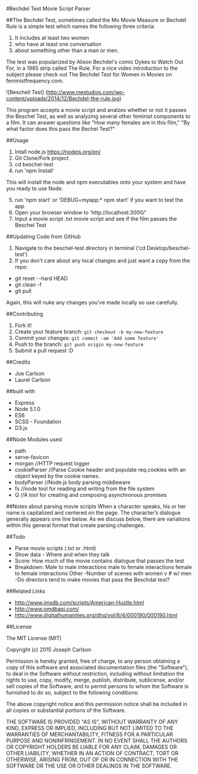 #Bechdel Test Movie Script Parser

##The Bechdel Test, sometimes called the Mo Movie Measure or Bechdel Rule is a simple test which names the following three criteria:

1. It includes at least two women
2. who have at least one conversation
3. about something other than a man or men.

The test was popularized by Alison Bechdel's comic Dykes to Watch Out For, in a 1985 strip called The Rule. For a nice video introduction to the subject please check out The Bechdel Test for Women in Movies on feministfrequency.com.

![Beschell Test]
(http://www.mestudios.com/wp-content/uploads/2014/12/Bechdel-the-rule.jpg)

This program accepts a movie script and analzes whether or not it passes the Beschel Test, as well as analyzing several other feminist components to a film. It can answer questions like "How many females are in this film," "By what factor does this pass the Bechel Test?"

##Usage
1. Intall node.js https://nodejs.org/en/
2. Git Clone/Fork project
3. cd beschel-test
4. run 'npm Install'

This will install the node and npm executables onto your system and have you ready to use Node.

5. run 'npm start' or 'DEBUG=myapp:* npm start' if you want to test the app
6. Open your browser window to 'http://localhost:3000/'
7. Input a movie script .txt movie script and see if the film passes the Beschel Test

##Updating Code from GitHub
1. Navigate to the beschel-test directory in terminal ('cd Desktop/beschel-test')
2. If you don't care about any local changes and just want a copy from the repo:

- git reset --hard HEAD
- git clean -f
- git pull

Again, this will nuke any changes you've made locally so use carefully.

##Contributing
1. Fork it!
2. Create your feature branch: `git checkout -b my-new-feature`
3. Commit your changes: `git commit -am 'Add some feature'`
4. Push to the branch: `git push origin my-new-feature`
5. Submit a pull request :D

##Credits
- Joe Carlson
- Laurel Carlson

##built with
- Express
- Node 5.1.0
- ES6
- SCSS - Foundation
- D3.js

##Node Modules used
- path
- serve-favicon
- morgan //HTTP request logger
- cookieParser //Parse Cookie header and populate req.cookies with an object keyed by the cookie names.
- bodyParser //Node.js body parsing middleware
- fs //node tool for reading and writing from the file system
- Q //A tool for creating and composing asynchronous promises

##Notes about parsing movie scripts
When a character speaks, his or her name is capitalized and centered on the page. The character’s dialogue generally appears one line below. As we discuss below, there are variations within this general format that create parsing challenges.

##Todo
- Parse movie scripts (.txt or .html)
- Show data - Where and when they talk
- Score: How much of the movie contains dialogue that passes the test
- Breakdown:
    Male to male interactions
    male to female interactions
    female to female interactions
    Other
-Number of scenes with women v # w/ men
-Do directors tend to make movies that pass the Beschdal test?

##Related Links
- http://www.imsdb.com/scripts/American-Hustle.html
- http://www.omdbapi.com/
- http://www.digitalhumanities.org/dhq/vol/8/4/000190/000190.html

##License

The MIT License (MIT)

Copyright (c) 2015 Joseph Carlson

Permission is hereby granted, free of charge, to any person obtaining a copy
of this software and associated documentation files (the "Software"), to deal
in the Software without restriction, including without limitation the rights
to use, copy, modify, merge, publish, distribute, sublicense, and/or sell
copies of the Software, and to permit persons to whom the Software is
furnished to do so, subject to the following conditions:

The above copyright notice and this permission notice shall be included in all
copies or substantial portions of the Software.

THE SOFTWARE IS PROVIDED "AS IS", WITHOUT WARRANTY OF ANY KIND, EXPRESS OR
IMPLIED, INCLUDING BUT NOT LIMITED TO THE WARRANTIES OF MERCHANTABILITY,
FITNESS FOR A PARTICULAR PURPOSE AND NONINFRINGEMENT. IN NO EVENT SHALL THE
AUTHORS OR COPYRIGHT HOLDERS BE LIABLE FOR ANY CLAIM, DAMAGES OR OTHER
LIABILITY, WHETHER IN AN ACTION OF CONTRACT, TORT OR OTHERWISE, ARISING FROM,
OUT OF OR IN CONNECTION WITH THE SOFTWARE OR THE USE OR OTHER DEALINGS IN THE
SOFTWARE.